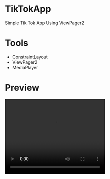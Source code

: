 # TikTokApp
Simple Tik Tok App Using ViewPager2

# Tools

- ConstraintLayout
- ViewPager2
- MediaPlayer

# Preview
<video width="320" height="240" controls>
  <source src="videos/1.mov" type="video/mp4">
</video>
